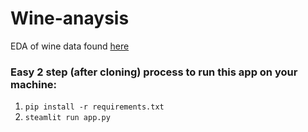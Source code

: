 # Wine-anaysis

EDA of wine data found [here](https://www.kaggle.com/samuelmcguire/wine-reviews-data)


### Easy 2 step (after cloning) process to run this app on your machine:
1. `pip install -r requirements.txt`
2. `steamlit run app.py`
